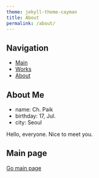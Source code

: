 ```yaml
---
theme: jekyll-theme-cayman
title: About
permalink: /about/
---
```


## Navigation

* [Main](/)
* [Works](/works/)
* [About](/about/)

## About Me

* name: Ch. Paik
* birthday: 17, Jul.
* city: Seoul

Hello, everyone. 
Nice to meet you.

## Main page

[Go main page](/index)
